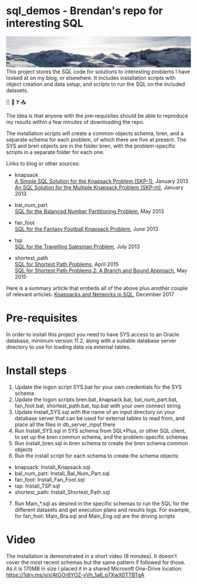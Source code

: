 # sql_demos - Brendan's repo for interesting SQL<div id="topOfVisibleArea"></div>
<img src="mountains.png">
This project stores the SQL code for solutions to interesting problems I have looked at on my blog,
or elsewhere. It includes installation scripts with object creation and data setup, and scripts to
run the SQL on the included datasets.

:file_cabinet: :slot_machine: :question: :outbox_tray:

The idea is that anyone with the pre-requisites should be able to reproduce my results within a few 
minutes of downloading the repo.

The installation scripts will create a common objects schema, bren, and a separate schema for each
problem, of which there are five at present. The SYS and bren objects are in the folder bren, with
the problem-specific scripts in a separate folder for each one.

Links to blog or other sources:

- knapsack<br />
<a href="http://aprogrammerwrites.eu/?p=560" target="_blank">A Simple SQL Solution for the Knapsack Problem (SKP-1)</a>, January 2013<br />
<a href="http://aprogrammerwrites.eu/?p=635" target="_blank">An SQL Solution for the Multiple Knapsack Problem (SKP-m)</a>, January 2013

- bal_num_part<br />
<a href="http://aprogrammerwrites.eu/?p=803" target="_blank">SQL for the Balanced Number Partitioning Problem</a>, May 2013

- fan_foot<br />
<a href="http://aprogrammerwrites.eu/?p=878" target="_blank">SQL for the Fantasy Football Knapsack Problem</a>, June 2013

- tsp<br />
<a href="http://aprogrammerwrites.eu/?p=896" target="_blank">SQL for the Travelling Salesman Problem</a>, July 2013

- shortest_path<br />
<a href="http://aprogrammerwrites.eu/?p=1391" target="_blank">SQL for Shortest Path Problems</a>, April 2015<br />
<a href="http://aprogrammerwrites.eu/?p=1415" target="_blank">SQL for Shortest Path Problems 2: A Branch and Bound Approach</a>, May 2015

Here is a summary article that embeds all of the above plus another couple of relevant articles: <a href="http://aprogrammerwrites.eu/?p=2232" target="_blank">Knapsacks and Networks in SQL</a>, December 2017

Pre-requisites
==============
In order to install this project you need to have SYS access to an Oracle database, minimum version
11.2, along with a suitable database server directory to use for loading data via external tables.

Install steps
=============
        
1. Update the logon script SYS.bat for your own credentials for the SYS schema
2. Update the logon scripts bren.bat, knapsack.bat, bal_num_part.bat, fan_foot.bat,
shortest_path.bat, tsp.bat with your own connect string
3. Update Install_SYS.sql with the name of an input directory on your database server that
can be used for external tables to read from, and place all the files in db_server_input there
4. Run Install_SYS.sql in SYS schema from SQL*Plus, or other SQL client, to set up the bren
common schema, and the problem-specific schemas
5. Run Install_bren.sql in bren schema to create the bren schema common objects
6. Run the install script for each schema to create the schema objects:
- knapsack:      Install_Knapsack.sql
- bal_num_part:  Install_Bal_Num_Part.sql
- fan_foot:      Install_Fan_Foot.sql
- tsp:           Install_TSP.sql
- shortest_path: Install_Shortest_Path.sql
7. Run Main_*.sql as desired in the specific schemas to run the SQL for the different datasets and
get execution plans and results logs. For example, for fan_foot: Main_Bra.sql and Main_Eng.sql are
the driving scripts

Video
=====
The installation is demonstrated in a short video (8 minutes). It doesn't cover the most recent schemas but the same pattern if followed for those. As it is 170MB in size I placed it in a
shared Microsoft One-Drive location:
https://1drv.ms/v/s!AtGOr6YOZ-yVh_1a6_g7XwX0TTBTgA